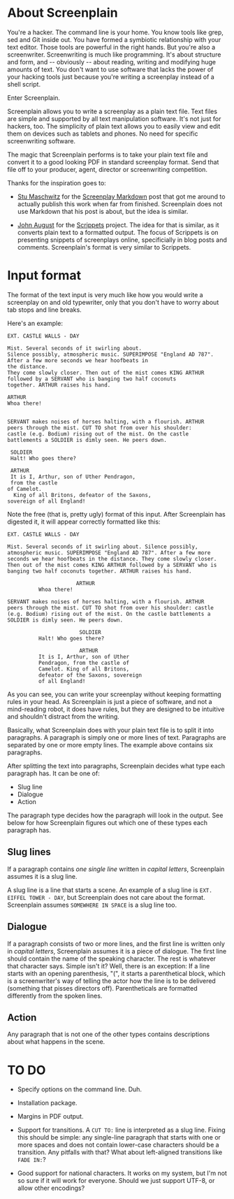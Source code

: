 About Screenplain
=================

You're a hacker. The command line is your home. You know tools like grep, sed
and Git inside out. You have formed a symbiotic relationship with your text
editor. Those tools are powerful in the right hands. But you're also a
screenwriter. Screenwriting is much like programming. It's about structure and
form, and -- obviously -- about reading, writing and modifying huge amounts of
text. You don't want to use software that lacks the power of your hacking
tools just because you're writing a screenplay instead of a shell script.

Enter Screenplain.

Screenplain allows you to write a screenplay as a plain text file. Text files
are simple and supported by all text manipulation software. It's not just for
hackers, too. The simplicity of plain text allows you to easily view and edit
them on devices such as tablets and phones. No need for specific screenwriting
software.

The magic that Screenplain performs is to take your plain text file and
convert it to a good looking PDF in standard screenplay format. Send that file
off to your producer, agent, director or screenwriting competition.

Thanks for the inspiration goes to:

  * [Stu Maschwitz](http://prolost.com) for the [Screenplay Markdown](http://prolost.com/spmd)
    post that got me around to actually publish this work when far from finished. Screenplain
    does not use Markdown that his post is about, but the idea is similar.

  * [John August](http://johnaugust.com/) for the [Scrippets](http://scrippets.org/) project.
    The idea for that is similar, as it converts plain text to a formatted output. The focus of
    Scrippets is on presenting snippets of screenplays online, specificially in blog posts and
    comments. Screenplain's format is very similar to Scrippets.

Input format
============

The format of the text input is very much like how you would write a
screenplay on and old typewriter, only that you don't have to worry about tab
stops and line breaks.

Here's an example:

    EXT. CASTLE WALLS - DAY

    Mist. Several seconds of it swirling about.
    Silence possibly, atmospheric music. SUPERIMPOSE "England AD 787".
    After a few more seconds we hear hoofbeats in
    the distance.
    They come slowly closer. Then out of the mist comes KING ARTHUR
    followed by a SERVANT who is banging two half coconuts
    together. ARTHUR raises his hand.

    ARTHUR
    Whoa there!


    SERVANT makes noises of horses halting, with a flourish. ARTHUR
    peers through the mist. CUT TO shot from over his shoulder:
    castle (e.g. Bodium) rising out of the mist. On the castle
    battlements a SOLDIER is dimly seen. He peers down.

     SOLDIER
     Halt! Who goes there?

     ARTHUR
     It is I, Arthur, son of Uther Pendragon,
     from the castle
    of Camelot.
      King of all Britons, defeator of the Saxons,
    sovereign of all England!

Note the free (that is, pretty ugly) format of this input.
After Screenplain has digested it, it will appear correctly formatted like this:

    EXT. CASTLE WALLS - DAY

    Mist. Several seconds of it swirling about. Silence possibly,
    atmospheric music. SUPERIMPOSE "England AD 787". After a few more
    seconds we hear hoofbeats in the distance. They come slowly closer.
    Then out of the mist comes KING ARTHUR followed by a SERVANT who is
    banging two half coconuts together. ARTHUR raises his hand.

                          ARTHUR
              Whoa there!

    SERVANT makes noises of horses halting, with a flourish. ARTHUR
    peers through the mist. CUT TO shot from over his shoulder: castle
    (e.g. Bodium) rising out of the mist. On the castle battlements a
    SOLDIER is dimly seen. He peers down.

                           SOLDIER
              Halt! Who goes there?

                           ARTHUR
              It is I, Arthur, son of Uther
              Pendragon, from the castle of
              Camelot. King of all Britons,
              defeator of the Saxons, sovereign
              of all England!

As you can see, you can write your screenplay without keeping formatting rules in your head.
As Screenplain is just a piece of software, and not a mind-reading robot, it does have rules,
but they are designed to be intuitive and shouldn't distract from the writing.

Basically, what Screenplain does with your plain text file is to split it into paragraphs.
A paragraph is simply one or more lines of text. Paragraphs are separated by one or
more empty lines. The example above contains six paragraphs.

After splitting the text into paragraphs, Screenplain decides what type each paragraph has.
It can be one of:

  * Slug line
  * Dialogue
  * Action

The paragraph type decides how the paragraph will look in the output. See
below for how Screenplain figures out which one of these types each paragraph has.

Slug lines
----------

If a paragraph contains *one single line* written in *capital letters*, Screenplain
assumes it is a slug line.

A slug line is a line that starts a scene. An example of a slug line is `EXT.
EIFFEL TOWER - DAY`, but Screenplain does not care about the format. Screenplain
assumes `SOMEWHERE IN SPACE` is a slug line too.

Dialogue
--------

If a paragraph consists of two or more lines, and the first line is written
only in *capital letters*, Screenplain assumes it is a piece of dialogue. The
first line should contain the name of the speaking character. The rest is
whatever that character says. Simple isn't it? Well, there is an exception: If
a line starts with an opening parenthesis, "(", it starts a parenthetical
block, which is a screenwriter's way of telling the actor how the line is to
be delivered (something that pisses directors off). Parentheticals are
formatted differently from the spoken lines.

Action
------

Any paragraph that is not one of the other types contains descriptions about
what happens in the scene.

TO DO
=====

  * Specify options on the command line. Duh.

  * Installation package.

  * Margins in PDF output.

  * Support for transitions. A `CUT TO:` line is interpreted as a slug line.
    Fixing this should be simple: any single-line paragraph that starts with one
    or more spaces and does not contain lower-case characters should be a
    transition. Any pitfalls with that? What about left-aligned transitions like
    `FADE IN:`?

  * Good support for national characters. It works on my system, but I'm not so
    sure if it will work for everyone. Should we just support UTF-8, or allow
    other encodings?
